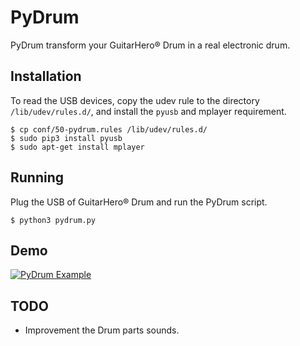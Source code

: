 # PyDrum
PyDrum transform your GuitarHero® Drum in a real electronic drum.

## Installation
To read the USB devices, copy the udev rule to the directory 
`/lib/udev/rules.d/`, and install the `pyusb` and mplayer requirement.

    $ cp conf/50-pydrum.rules /lib/udev/rules.d/
    $ sudo pip3 install pyusb
    $ sudo apt-get install mplayer


## Running
Plug the USB of GuitarHero® Drum and run the PyDrum script.

    $ python3 pydrum.py

## Demo

[![PyDrum Example](http://img.youtube.com/vi/Lw94ewgFMDo/0.jpg)](http://www.youtube.com/watch?v=Lw94ewgFMDo)

## TODO

- Improvement the Drum parts sounds.
